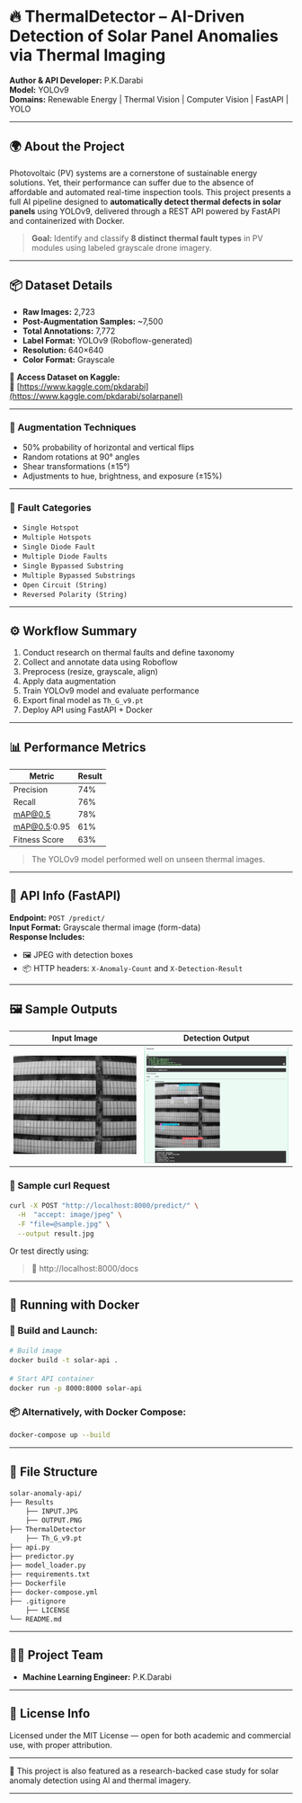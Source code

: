 # 🔥 ThermalDetector – AI-Driven Detection of Solar Panel Anomalies via Thermal Imaging

**Author & API Developer:** P.K.Darabi  
**Model:** YOLOv9  
**Domains:** Renewable Energy | Thermal Vision | Computer Vision | FastAPI | YOLO

---

## 🌍 About the Project

Photovoltaic (PV) systems are a cornerstone of sustainable energy solutions. Yet, their performance can suffer due to the absence of affordable and automated real-time inspection tools. This project presents a full AI pipeline designed to **automatically detect thermal defects in solar panels** using YOLOv9, delivered through a REST API powered by FastAPI and containerized with Docker.

> **Goal:** Identify and classify **8 distinct thermal fault types** in PV modules using labeled grayscale drone imagery.

---

## 📦 Dataset Details

- **Raw Images:** 2,723  
- **Post-Augmentation Samples:** ~7,500  
- **Total Annotations:** 7,772  
- **Label Format:** YOLOv9 (Roboflow-generated)  
- **Resolution:** 640×640  
- **Color Format:** Grayscale

📁 **Access Dataset on Kaggle:**  
🔗 [https://www.kaggle.com/pkdarabi](https://www.kaggle.com/pkdarabi/solarpanel)

---

### 🔄 Augmentation Techniques

- 50% probability of horizontal and vertical flips  
- Random rotations at 90° angles  
- Shear transformations (±15°)  
- Adjustments to hue, brightness, and exposure (±15%)

---

### 🧪 Fault Categories

- `Single Hotspot`  
- `Multiple Hotspots`  
- `Single Diode Fault`  
- `Multiple Diode Faults`  
- `Single Bypassed Substring`  
- `Multiple Bypassed Substrings`  
- `Open Circuit (String)`  
- `Reversed Polarity (String)`

---

## ⚙️ Workflow Summary

1. Conduct research on thermal faults and define taxonomy  
2. Collect and annotate data using Roboflow  
3. Preprocess (resize, grayscale, align)  
4. Apply data augmentation  
5. Train YOLOv9 model and evaluate performance  
6. Export final model as `Th_G_v9.pt`  
7. Deploy API using FastAPI + Docker

---

## 📊 Performance Metrics

| Metric        | Result |
|---------------|--------|
| Precision     | 74%    |
| Recall        | 76%    |
| mAP@0.5       | 78%    |
| mAP@0.5:0.95  | 61%    |
| Fitness Score | 63%    |

> The YOLOv9 model performed well on unseen thermal images.

---

## 🧠 API Info (FastAPI)

**Endpoint:** `POST /predict/`  
**Input Format:** Grayscale thermal image (form-data)  
**Response Includes:**  
- 🖼️ JPEG with detection boxes  
- 📦 HTTP headers: `X-Anomaly-Count` and `X-Detection-Result`

---

## 🖼️ Sample Outputs

| Input Image | Detection Output |
|-------------|------------------|
| ![Input](Results/INPUT.jpg) | ![Output](Results/OUTPUT.png) |

### 🔁 Sample curl Request

```bash
curl -X POST "http://localhost:8000/predict/" \
  -H  "accept: image/jpeg" \
  -F "file=@sample.jpg" \
  --output result.jpg
```

Or test directly using:

> 🔗 http://localhost:8000/docs

---

## 🐳 Running with Docker

### 🔧 Build and Launch:

```bash
# Build image
docker build -t solar-api .

# Start API container
docker run -p 8000:8000 solar-api
```

### 📦 Alternatively, with Docker Compose:

```bash
docker-compose up --build
```

---

## 📁 File Structure

```
solar-anomaly-api/
├── Results
    ├── INPUT.JPG
    ├── OUTPUT.PNG
├── ThermalDetector
    ├── Th_G_v9.pt
├── api.py
├── predictor.py
├── model_loader.py 
├── requirements.txt
├── Dockerfile
├── docker-compose.yml
├── .gitignore
    ├── LICENSE
└── README.md
```

---

## 👨‍💻 Project Team

- **Machine Learning Engineer:** P.K.Darabi

---

## 📜 License Info

Licensed under the MIT License — open for both academic and commercial use, with proper attribution.

---

🧠 This project is also featured as a research-backed case study for solar anomaly detection using AI and thermal imagery.

---
